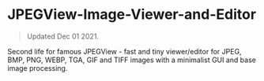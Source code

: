 # JPEGView-Image-Viewer-and-Editor

> Updated Dec 01 2021.

Second life for famous JPEGView - fast and tiny viewer/editor for JPEG, BMP, PNG, WEBP, TGA, GIF and TIFF images with a minimalist GUI and base image processing.
